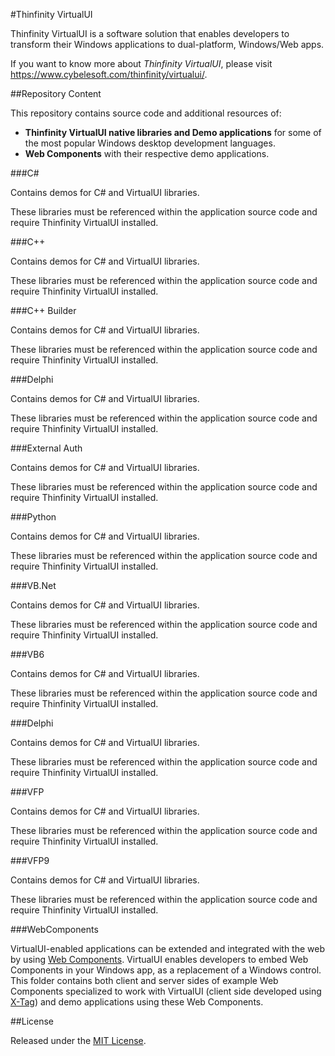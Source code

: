#Thinfinity VirtualUI

Thinfinity VirtualUI is a software solution that enables developers to transform their Windows applications to dual-platform, Windows/Web apps.

If you want to know more about *Thinfinity VirtualUI*, please visit https://www.cybelesoft.com/thinfinity/virtualui/.

##Repository Content

This repository contains source code and additional resources of:

- **Thinfinity VirtualUI native libraries and Demo applications** for some of the most popular Windows desktop development languages.
- **Web Components** with their respective demo applications.


###C#

Contains demos for C# and VirtualUI libraries.

These libraries must be referenced within the application source code and require Thinfinity VirtualUI installed.

###C++

Contains demos for C# and VirtualUI libraries.

These libraries must be referenced within the application source code and require Thinfinity VirtualUI installed.

###C++ Builder

Contains demos for C# and VirtualUI libraries.

These libraries must be referenced within the application source code and require Thinfinity VirtualUI installed.


###Delphi

Contains demos for C# and VirtualUI libraries.

These libraries must be referenced within the application source code and require Thinfinity VirtualUI installed.


###External Auth

Contains demos for C# and VirtualUI libraries.

These libraries must be referenced within the application source code and require Thinfinity VirtualUI installed.


###Python

Contains demos for C# and VirtualUI libraries.

These libraries must be referenced within the application source code and require Thinfinity VirtualUI installed.


###VB.Net

Contains demos for C# and VirtualUI libraries.

These libraries must be referenced within the application source code and require Thinfinity VirtualUI installed.


###VB6

Contains demos for C# and VirtualUI libraries.

These libraries must be referenced within the application source code and require Thinfinity VirtualUI installed.


###Delphi

Contains demos for C# and VirtualUI libraries.

These libraries must be referenced within the application source code and require Thinfinity VirtualUI installed.


###VFP

Contains demos for C# and VirtualUI libraries.

These libraries must be referenced within the application source code and require Thinfinity VirtualUI installed.


###VFP9

Contains demos for C# and VirtualUI libraries.

These libraries must be referenced within the application source code and require Thinfinity VirtualUI installed.


###WebComponents

VirtualUI-enabled applications can be extended and integrated with the web by using [Web Components](http://webcomponents.org/). VirtualUI enables developers to embed Web Components in your Windows app, as a replacement of a Windows control.
This folder contains both client and server sides of example Web Components specialized to work with VirtualUI (client side developed using [X-Tag](http://x-tag.github.io/)) and demo applications using these Web Components.

##License

Released under the [MIT License](http://www.opensource.org/licenses/MIT).
